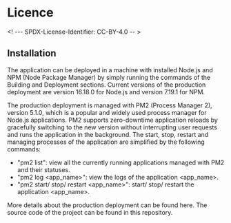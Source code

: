 # Licence

<! --- SPDX-License-Identifier: CC-BY-4.0  -- >

## Installation

The application can be deployed in a machine with installed Node.js and NPM (Node Package Manager) by simply running the commands of the Building and Deployment sections. 
Current versions of the production deployment are version 16.18.0 for Node.js and version 7.19.1 for NPM. 

The production deployment is managed with PM2 (Process Manager 2), version 5.1.0, which is a popular and widely used process manager for Node.js applications.
PM2 supports zero-downtime application reloads by gracefully switching to the new version without interrupting user requests and runs the application in the background. The start, stop, restart and managing processes of the application are simplified by the following commands:

- "pm2 list": view all the currently running applications managed with PM2 and their statuses.
- "pm2 log <app_name>": view the logs of the application <app_name>.
- "pm2 start/ stop/ restart <app_name>": start/ stop/ restart the application <app_name>.

More details about the production deployment can be found here.
The source code of the project can be found in this repository.

